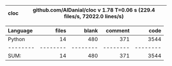cloc|github.com/AlDanial/cloc v 1.78  T=0.06 s (229.4 files/s, 72022.0 lines/s)
--- | ---

Language|files|blank|comment|code
:-------|-------:|-------:|-------:|-------:
Python|14|480|371|3544
--------|--------|--------|--------|--------
SUM:|14|480|371|3544
